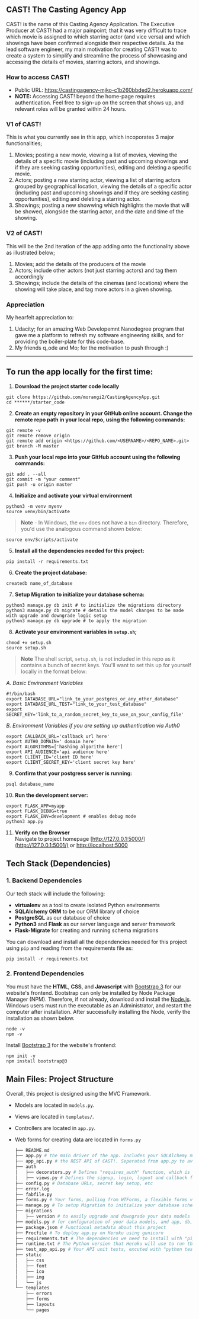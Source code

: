 ## CAST! The Casting Agency App
CAST! is the name of this Casting Agency Application. The Executive Producer at CAST! had a major painpoint; that it was very difficult to trace which movie is assigned to which starring actor (and vice versa) and which showings have been confirmed alongside their respective details. As the lead software engineer, my main motivation for creating CAST! was to create a system to simplify and streamline the process of showcasing and accessing the details of movies, starring actors, and showings.

### How to access CAST!
- Public URL: https://castingagency-mjko-c1b260bbded2.herokuapp.com/
- **NOTE:** Accessing CAST! beyond the home-page requires authentication. Feel free to sign-up on the screen that shows up, and relevant roles will be granted within 24 hours.

### V1 of CAST! 
This is what you currently see in this app, which incoporates 3 major functionalities;
1. Movies; posting a new movie, viewing a list of movies, viewing the details of a specific movie (including past and upcoming showings and if they are seeking casting opportunities), editing and deleting a specific movie.
2. Actors; posting a new starring actor, viewing a list of starring actors grouped by geographical location, viewing the details of a specific actor (including past and upcoming showings and if they are seeking casting opportunities), editing and deleting a starring actor.
3. Showings; posting a new showwing which highlights the movie that will be showed, alongside the starring actor, and the date and time of the showing.

### V2 of CAST!
This will be the 2nd iteration of the app adding onto the functionality above as illustrated below;
1. Movies; add the details of the producers of the movie
2. Actors; include other actors (not just starring actors) and tag them accordingly
3. Showings; include the details of the cinemas (and locations) where the showing will take place, and tag more actors in a given showing.

### Appreciation
My hearfelt appreciation to:
1. Udacity; for an amazing Web Developemnt Nanodegree program that gave me a platform to refresh my software engineering skills, and for providing the boiler-plate for this code-base.
2. My friends q_ode and Mo; for the motivation to push through :)


------------------------------------

## To run the app locally for the first time:
1. **Download the project starter code locally**
```
git clone https://github.com/morangi2/CastingAgencyApp.git
cd ******/starter_code 
```
2. **Create an empty repository in your GitHub online account. Change the remote repo path in your local repo, using the following commands:**
```
git remote -v 
git remote remove origin 
git remote add origin <https://github.com/<USERNAME>/<REPO_NAME>.git>
git branch -M master
```
3. **Push your local repo into your GitHub account using the following commands:**
```
git add . --all   
git commit -m "your comment"
git push -u origin master
```
4. **Initialize and activate your virtual environment**
```
python3 -m venv myenv
source venv/bin/activate
```
>**Note** - In Windows, the `env` does not have a `bin` directory. Therefore, you'd use the analogous command shown below:
```
source env/Scripts/activate
``` 
5. **Install all the dependencies needed for this project:**
```
pip install -r requirements.txt
```
6. **Create the project database:**
```
createdb name_of_database
```
7. **Setup Migration to initialize your database schema:**
```
python3 manage.py db init # to initialize the migrations directory
python3 manage.py db migrate # details the model changes to be made with upgrade and downgrade logic setup
python3 manage.py db upgrade # to apply the migration
```
8. **Activate your environment variables in ```setup.sh```;**
```
chmod +x setup.sh
source setup.sh
```
>**Note** The shell script, ```setup.sh```, is not included in this repo as it contains a bunch of secret keys. You'll want to set this up for yourself locally in the format below:

_A. Basic Environment Variables_
```
#!/bin/bash
export DATABASE_URL="link_to_your_postgres_or_any_other_database"
export DATABASE_URL_TEST="link_to_your_test_database"
export SECRET_KEY='link_to_a_random_secret_key_to_use_on_your_config_file'
```
_B. Environment Variables if you are setting up authentication via Auth0_
```
export CALLBACK_URL='callback url here'
export AUTH0_DOMAIN=' domain here'
export ALGORITHMS=['hashing algorithm here']
export API_AUDIENCE='api audience here'
export CLIENT_ID='client ID here'
export CLIENT_SECRET_KEY='client secret key here'
```
9. **Confirm that your postgress server is running:**
```
psql database_name
```
10. **Run the development server:**
```
export FLASK_APP=myapp
export FLASK_DEBUG=true
export FLASK_ENV=development # enables debug mode
python3 app.py
```
11. **Verify on the Browser**<br>
Navigate to project homepage [http://127.0.0.1:5000/](http://127.0.0.1:5001/) or [http://localhost:5000](http://localhost:5001)


## Tech Stack (Dependencies)

### 1. Backend Dependencies
Our tech stack will include the following:
 * **virtualenv** as a tool to create isolated Python environments
 * **SQLAlchemy ORM** to be our ORM library of choice
 * **PostgreSQL** as our database of choice
 * **Python3** and **Flask** as our server language and server framework
 * **Flask-Migrate** for creating and running schema migrations

You can download and install all the dependencies needed for this project using `pip` and reading from the requirements file as:
```
pip install -r requirements.txt
```

### 2. Frontend Dependencies
You must have the **HTML**, **CSS**, and **Javascript** with [Bootstrap 3](https://getbootstrap.com/docs/3.4/customize/) for our website's frontend. Bootstrap can only be installed by Node Package Manager (NPM). Therefore, if not already, download and install the [Node.js](https://nodejs.org/en/download/). Windows users must run the executable as an Administrator, and restart the computer after installation. After successfully installing the Node, verify the installation as shown below.
```
node -v
npm -v
```
Install [Bootstrap 3](https://getbootstrap.com/docs/3.3/getting-started/) for the website's frontend:
```
npm init -y
npm install bootstrap@3
```

## Main Files: Project Structure
Overall, this project is designed using the MVC Framework.
* Models are located in `models.py`.
* Views are located in `templates/`.
* Controllers are located in `app.py`.
* Web forms for creating data are located in `forms.py`

  ```sh
  ├── README.md
  ├── app.py # the main driver of the app. Includes your SQLAlchemy models.
  ├── app_api.py # the REST API of CAST!. Seperated from app.py to avoid a large monolith and to seperate API tests from the main application
  ├── auth
  │   ├── decorators.py # Defines "requires_auth" function, which is crucial for RBAC in this project.
  │   ├── views.py # Defines the signup, login, logout and callback functions crucial for RBAC in this project.
  ├── config.py # Database URLs, secret key setup, etc
  ├── error.log
  ├── fabfile.py
  ├── forms.py # Your forms, pulling from WTForms, a flexible forms validation and rendering library for Python web development.
  ├── manage.py # To setup Migration to initialize your database schema, and easily upgrade and downgrade
  ├── migrations
  │   ├── version # to easily upgrade and downgrade your data models using "python3 manage.py db action_here" where action can be migrate, upgrade or downgrade.
  ├── models.py # for configuration of your data models, and app, db, and migrate objects.
  ├── package.json # Functional metadata about this project
  ├── Procfile # To deploy app.py on Heroku using gunicorn
  ├── requirements.txt # The dependencies we need to install with "pip3 install -r requirements.txt"
  ├── runtime.txt # The Python version that Heroku will use to run the deployed application
  ├── test_app_api.py # Your API unit tests, excuted with "python test_app_api.py"
  ├── static
  │   ├── css 
  │   ├── font
  │   ├── ico
  │   ├── img
  │   └── js
  └── templates
      ├── errors
      ├── forms
      ├── layouts
      └── pages
  ```
